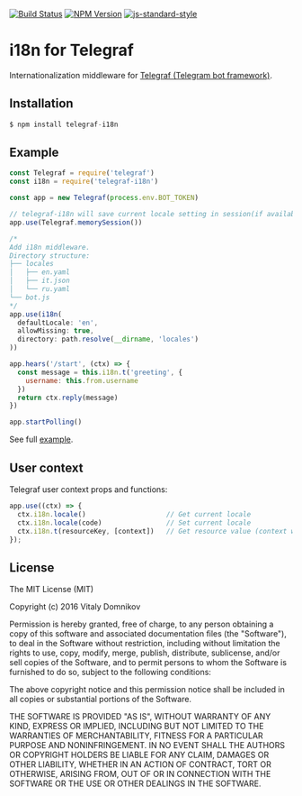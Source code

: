 [![Build Status](https://img.shields.io/travis/telegraf/telegraf-i18n.svg?branch=master&style=flat-square)](https://travis-ci.org/telegraf/telegraf-i18n)
[![NPM Version](https://img.shields.io/npm/v/telegraf-i18n.svg?style=flat-square)](https://www.npmjs.com/package/telegraf-i18n)
[![js-standard-style](https://img.shields.io/badge/code%20style-standard-brightgreen.svg?style=flat-square)](http://standardjs.com/)

# i18n for Telegraf

Internationalization middleware for [Telegraf (Telegram bot framework)](https://github.com/telegraf/telegraf).

## Installation

```js
$ npm install telegraf-i18n
```

## Example
  
```js
const Telegraf = require('telegraf')
const i18n = require('telegraf-i18n')

const app = new Telegraf(process.env.BOT_TOKEN)

// telegraf-i18n will save current locale setting in session(if available)
app.use(Telegraf.memorySession())

/* 
Add i18n middleware.
Directory structure:
├── locales
│   ├── en.yaml
│   ├── it.json
│   └── ru.yaml
└── bot.js
*/
app.use(i18n(
  defaultLocale: 'en',
  allowMissing: true,
  directory: path.resolve(__dirname, 'locales')
))

app.hears('/start', (ctx) => {
  const message = this.i18n.t('greeting', {
    username: this.from.username
  })
  return ctx.reply(message)
})

app.startPolling()
```

See full [example](/examples).

## User context

Telegraf user context props and functions:

```js
app.use((ctx) => {
  ctx.i18n.locale()                    // Get current locale 
  ctx.i18n.locale(code)                // Set current locale  
  ctx.i18n.t(resourceKey, [context])   // Get resource value (context will be used by Handlebars)
});
```

## License

The MIT License (MIT)

Copyright (c) 2016 Vitaly Domnikov

Permission is hereby granted, free of charge, to any person obtaining a copy
of this software and associated documentation files (the "Software"), to deal
in the Software without restriction, including without limitation the rights
to use, copy, modify, merge, publish, distribute, sublicense, and/or sell
copies of the Software, and to permit persons to whom the Software is
furnished to do so, subject to the following conditions:

The above copyright notice and this permission notice shall be included in all
copies or substantial portions of the Software.

THE SOFTWARE IS PROVIDED "AS IS", WITHOUT WARRANTY OF ANY KIND, EXPRESS OR
IMPLIED, INCLUDING BUT NOT LIMITED TO THE WARRANTIES OF MERCHANTABILITY,
FITNESS FOR A PARTICULAR PURPOSE AND NONINFRINGEMENT. IN NO EVENT SHALL THE
AUTHORS OR COPYRIGHT HOLDERS BE LIABLE FOR ANY CLAIM, DAMAGES OR OTHER
LIABILITY, WHETHER IN AN ACTION OF CONTRACT, TORT OR OTHERWISE, ARISING FROM,
OUT OF OR IN CONNECTION WITH THE SOFTWARE OR THE USE OR OTHER DEALINGS IN THE
SOFTWARE.

